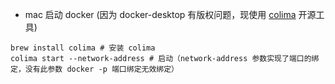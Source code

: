 * mac 启动 docker (因为 docker-desktop 有版权问题，现使用 [colima](https://github.com/abiosoft/colima) 开源工具)
```
brew install colima # 安装 colima
colima start --network-address # 启动（network-address 参数实现了端口的绑定，没有此参数 docker -p 端口绑定无效绑定）
```